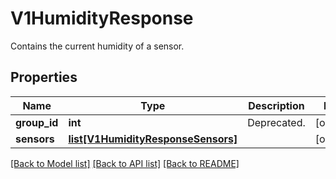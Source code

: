 # V1HumidityResponse

Contains the current humidity of a sensor.
## Properties
Name | Type | Description | Notes
------------ | ------------- | ------------- | -------------
**group_id** | **int** | Deprecated. | [optional] 
**sensors** | [**list[V1HumidityResponseSensors]**](V1HumidityResponseSensors.md) |  | [optional] 

[[Back to Model list]](../README.md#documentation-for-models) [[Back to API list]](../README.md#documentation-for-api-endpoints) [[Back to README]](../README.md)


